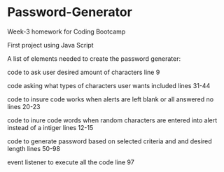 # Password-Generator
Week-3 homework for Coding Bootcamp

First project using Java Script

A list of elements needed to create the password generater:

code to ask user desired amount of characters
line 9




code asking what types of characters user wants included
lines 31-44




code to insure code works when alerts are left blank or all answered no
lines 20-23




code to inure code words when random characters are entered into alert instead of a intiger
lines 12-15




code to generate password based on selected criteria and and desired length
lines 50-98




event listener to execute all the code
line 97
